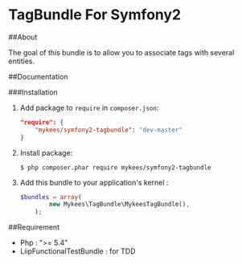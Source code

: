 TagBundle For Symfony2
=========

##About

The goal of this bundle is to allow you to associate tags with several entities.

##Documentation

###Installation

1. Add package to `require` in `composer.json`:

	```json
	"require": {
	    "mykees/symfony2-tagbundle": "dev-master"
	}
	```

2. Install package:

	```
	$ php composer.phar require mykees/symfony2-tagbundle
	```

3. Add this bundle to your application's kernel :

	```php
	$bundles = array(
            new Mykees\TagBundle\MykeesTagBundle(),
        );
	```

##Requirement

- Php : ">= 5.4"
- LiipFunctionalTestBundle : for TDD
